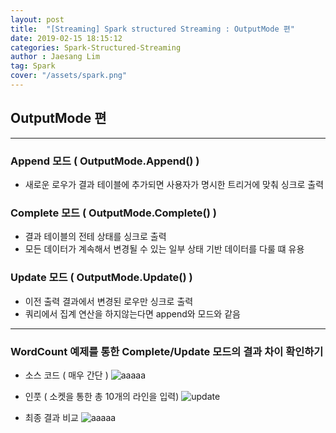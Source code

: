 ```yaml
---
layout: post
title:  "[Streaming] Spark structured Streaming : OutputMode 편"
date: 2019-02-15 18:15:12
categories: Spark-Structured-Streaming 
author : Jaesang Lim
tag: Spark
cover: "/assets/spark.png"
---
```


## OutputMode 편
---

### Append 모드 ( OutputMode.Append() )

- 새로운 로우가 결과 테이블에 추가되면 사용자가 명시한 트리거에 맞춰 싱크로 출력

### Complete 모드 ( OutputMode.Complete() )

- 결과 테이블의 전테 상태를 싱크로 출력
- 모든 데이터가 계속해서 변경될 수 있는 일부 상태 기반 데이터를 다룰 떄 유용

### Update 모드 ( OutputMode.Update() )

- 이전 출력 결과에서 변경된 로우만 싱크로 출력 
- 쿼리에서 집계 연산을 하지않는다면 append와 모드와 같음

---

### WordCount 예제를 통한 Complete/Update 모드의 결과 차이 확인하기

- 소스 코드 ( 매우 간단 )
![aaaaa](https://user-images.githubusercontent.com/12586821/52842809-97270f00-3143-11e9-9bb7-ba36e565ec35.PNG)

- 인풋 ( 소켓을 통한 총 10개의 라인을 입력)
![update](https://user-images.githubusercontent.com/12586821/52842952-fc7b0000-3143-11e9-9e04-9c19c30e06bc.png)

- 최종 결과 비교 
![aaaaa](https://user-images.githubusercontent.com/12586821/52844414-dce5d680-3147-11e9-9512-501b20cb2805.PNG)
